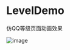 # LevelDemo
仿QQ等级页面动画效果

![image](https://github.com/gaomengling/LevelDemo/blob/master/LevelDemo/Resources/level.gif ) 
